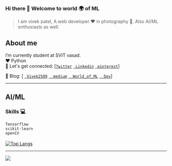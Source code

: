 ### Hi there 👋 Welcome to world 🌍 of ML 
  > I am vivek patel, A web developer ♥ in photography 📸. Also AI/ML enthusiasts as well.

## About me
I’m currently student at SVIT vasad.<br>
:hearts: Python<br>
🤝 Let's get connected: 
      [[`Twitter`](https://www.twitter.com/Vivek2509_)
      [` Linkedin`](https://www.linkedin.com/in/vivek2509/)
      [` pinterest`](https://in.pinterest.com/Vivek2509_/)]
      
📖 Blog:
  [
  [` Vivek2509`](https://vivek2509.blogspot.com/)
  [`  medium`](https://vivek2509.medium.com/)
  [`  World_of_ML`](https://vivek2509.github.io/World_of_ML/)
  [`  Dev`](https://dev.to/vivek2509)]

---

## AI/ML <br>
### Skills :computer:
`Tensorflow`<br>
`scikit-learn`<br>
`openCV`<br>
    <br>
  [![Top Langs](https://github-readme-stats.vercel.app/api/top-langs/?username=Vivek2509&hide=javascript,html,css,php)](https://github.com/Vivek2509/)<br>
  
  <!--[![ReadMe Card](https://github-readme-stats.vercel.app/api/pin/?username=Vivek2509&repo=face-recognition)](https://github.com/Vivek2509/face-recognition)
      [![ReadMe Card](https://github-readme-stats.vercel.app/api/pin/?username=Vivek2509&repo=Email_spam_detection)](https://github.com/Vivek2509/Email_spam_detection)-->

---

![](https://komarev.com/ghpvc/?username=Vivek2509&color=blue)
